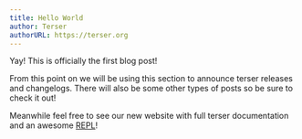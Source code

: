 ```yaml
---
title: Hello World
author: Terser
authorURL: https://terser.org
---
```


Yay! This is officially the first blog post!

From this point on we will be using this section to announce terser releases and changelogs. There will also be some other types of posts so be sure to check it out!

Meanwhile feel free to see our new website with full terser documentation and an awesome [REPL](https://try.terser.org)!
